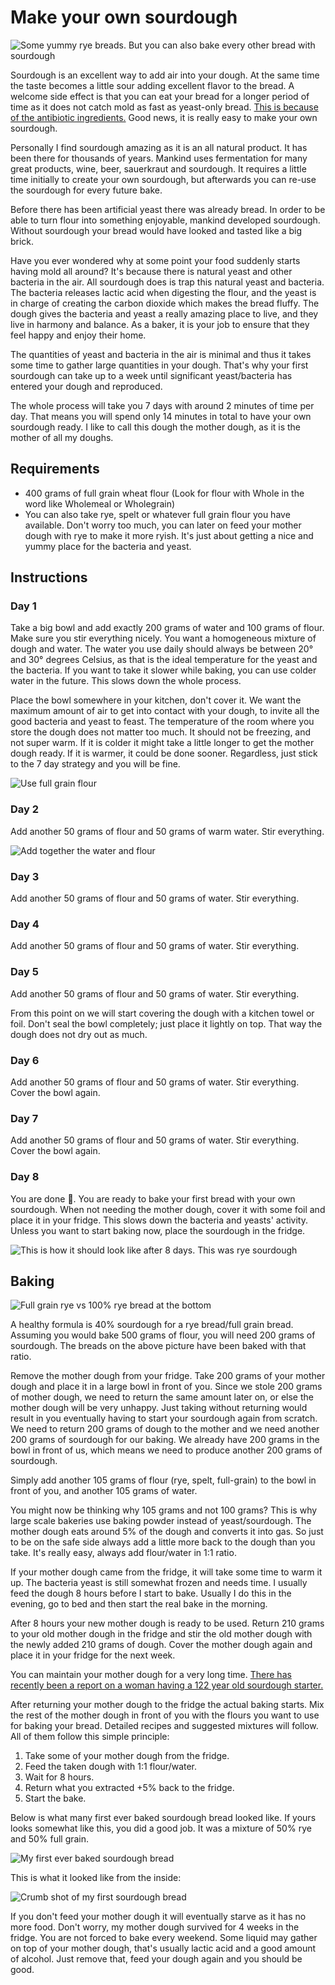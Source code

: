 # Make your own sourdough

![Some yummy rye breads. But you can also bake every other bread with sourdough](../images/yummy-ryes.jpg)

Sourdough is an excellent way to add air into your dough. At the same time the taste becomes a little sour adding excellent flavor to the bread. A welcome side effect is that you can eat your bread for a longer period of time as it does not catch mold as fast as yeast-only bread. [This is because of the antibiotic ingredients.](http://news.bbc.co.uk/2/hi/science/nature/881477.stm) Good news, it is really easy to make your own sourdough.

Personally I find sourdough amazing as it is an all natural product. It has been there for thousands of years. Mankind uses fermentation for many great products, wine, beer, sauerkraut and sourdough. It requires a little time initially to create your own sourdough, but afterwards you can re-use the sourdough for every future bake.

Before there has been artificial yeast there was already bread. In order to be able to turn flour into something enjoyable, mankind developed sourdough.
Without sourdough your bread would have looked and tasted like a big brick.

Have you ever wondered why at some point your food suddenly starts having mold all around?
It's because there is natural yeast and other bacteria in the air.
All sourdough does is trap this natural yeast and bacteria. The bacteria releases lactic acid when digesting the flour, and the yeast is in charge of creating the carbon dioxide which makes the bread fluffy.
The dough gives the bacteria and yeast a really amazing place to live, and they live in harmony and balance.
As a baker, it is your job to ensure that they feel happy and enjoy their home.

The quantities of yeast and bacteria in the air is minimal and thus it takes some time to gather large quantities in your dough.
That's why your first sourdough can take up to a week until significant yeast/bacteria has entered your dough and reproduced.

The whole process will take you 7 days with around 2 minutes of time per day.
That means you will spend only 14 minutes in total to have your own sourdough ready.
I like to call this dough the mother dough, as it is the mother of all my doughs.

## Requirements

* 400 grams of full grain wheat flour (Look for flour with Whole in the word like Wholemeal or Wholegrain)
* You can also take rye, spelt or whatever full grain flour you have available.
  Don't worry too much, you can later on feed your mother dough with rye to make it more ryish.
  It's just about getting a nice and yummy place for the bacteria and yeast.

## Instructions

### Day 1

Take a big bowl and add exactly 200 grams of water and 100 grams of flour.
Make sure you stir everything nicely. You want a homogeneous mixture of dough and water.
The water you use daily should always be between 20° and 30° degrees Celsius, as that is the ideal temperature for the yeast and the bacteria.
If you want to take it slower while baking, you can use colder water in the future.
This slows down the whole process.

Place the bowl somewhere in your kitchen, don't cover it.
We want the maximum amount of air to get into contact with your dough, to invite all the good bacteria and yeast to feast.
The temperature of the room where you store the dough does not matter too much.
It should not be freezing, and not super warm.
If it is colder it might take a little longer to get the mother dough ready.
If it is warmer, it could be done sooner.
Regardless, just stick to the 7 day strategy and you will be fine.

![Use full grain flour](../images/full-grain-flour.jpg)

### Day 2

Add another 50 grams of flour and 50 grams of warm water. Stir everything.

![Add together the water and flour](../images/add-water-and-flour.jpg)

### Day 3

Add another 50 grams of flour and 50 grams of water. Stir everything.

### Day 4

Add another 50 grams of flour and 50 grams of water. Stir everything.

### Day 5

Add another 50 grams of flour and 50 grams of water. Stir everything.

From this point on we will start covering the dough with a kitchen towel or foil.
Don't seal the bowl completely; just place it lightly on top. That way the dough does not dry out as much.

### Day 6

Add another 50 grams of flour and 50 grams of water. Stir everything. Cover the bowl again.

### Day 7

Add another 50 grams of flour and 50 grams of water. Stir everything. Cover the bowl again.

### Day 8

You are done 🎉. You are ready to bake your first bread with your own sourdough.
When not needing the mother dough, cover it with some foil and place it in your fridge.
This slows down the bacteria and yeasts' activity.
Unless you want to start baking now, place the sourdough in the fridge.

![This is how it should look like after 8 days. This was rye sourdough](../images/sourdough-8-days.jpg)

## Baking

![Full grain rye vs 100% rye bread at the bottom](../images/full-grain-rye-vs-100-rye.jpg)

A healthy formula is 40% sourdough for a rye bread/full grain bread.
Assuming you would bake 500 grams of flour, you will need 200 grams of sourdough.
The breads on the above picture have been baked with that ratio.

Remove the mother dough from your fridge. Take 200 grams of your mother dough and place it in a large bowl in front of you.
Since we stole 200 grams of mother dough, we need to return the same amount later on, or else the mother dough will be very unhappy.
Just taking without returning would result in you eventually having to start your sourdough again from scratch.
We need to return 200 grams of dough to the mother and we need another 200 grams of sourdough for our baking.
We already have 200 grams in the bowl in front of us, which means we need to produce another 200 grams of sourdough.

Simply add another 105 grams of flour (rye, spelt, full-grain) to the bowl in front of you, and another 105 grams of water.

You might now be thinking why 105 grams and not 100 grams? This is why large scale bakeries use baking powder instead of yeast/sourdough.
The mother dough eats around 5% of the dough and converts it into gas.
So just to be on the safe side always add a little more back to the dough than you take.
It's really easy, always add flour/water in 1:1 ratio.

If your mother dough came from the fridge, it will take some time to warm it up.
The bacteria yeast is still somewhat frozen and needs time.
I usually feed the dough 8 hours before I start to bake.
Usually I do this in the evening, go to bed and then start the real bake in the morning.

After 8 hours your new mother dough is ready to be used. Return 210 grams to your old mother dough in the fridge and stir the old mother dough with the newly added 210 grams of dough. Cover the mother dough again and place it in your fridge for the next week.

You can maintain your mother dough for a very long time. [There has recently been a report on a woman having a 122 year old sourdough starter.](http://trib.com/news/state-and-regional/newcastle-woman-maintains--year-old-sourdough-starter/article_000fcb17-5a5a-5590-84c2-3b55bb1d80fa.html)

After returning your mother dough to the fridge the actual baking starts. Mix the rest of the mother dough in front of you with the flours you want to use for baking your bread. Detailed recipes and suggested mixtures will follow. All of them follow this simple principle:

1. Take some of your mother dough from the fridge.
2. Feed the taken dough with 1:1 flour/water.
3. Wait for 8 hours.
4. Return what you extracted +5% back to the fridge.
5. Start the bake.

Below is what many first ever baked sourdough bread looked like. If yours looks somewhat like this, you did a good job. It was a mixture of 50% rye and 50% full grain.

![My first ever baked sourdough bread](../images/first-sourdough.jpg)

This is what it looked like from the inside:

![Crumb shot of my first sourdough bread](../images/first-sourdough-crumb.jpg)

If you don't feed your mother dough it will eventually starve as it has no more food. Don't worry, my mother dough survived for 4 weeks in the fridge.
You are not forced to bake every weekend.
Some liquid may gather on top of your mother dough, that's usually lactic acid and a good amount of alcohol. Just remove that, feed your dough again and you should be good.

